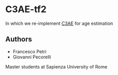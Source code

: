 # C3AE-tf2

In which we re-implement [C3AE](https://paperswithcode.com/paper/c3ae-exploring-the-limits-of-compact-model) for age estimation

## Authors

* Francesco Petri
* Giovanni Pecorelli

Master students at Sapienza University of Rome
